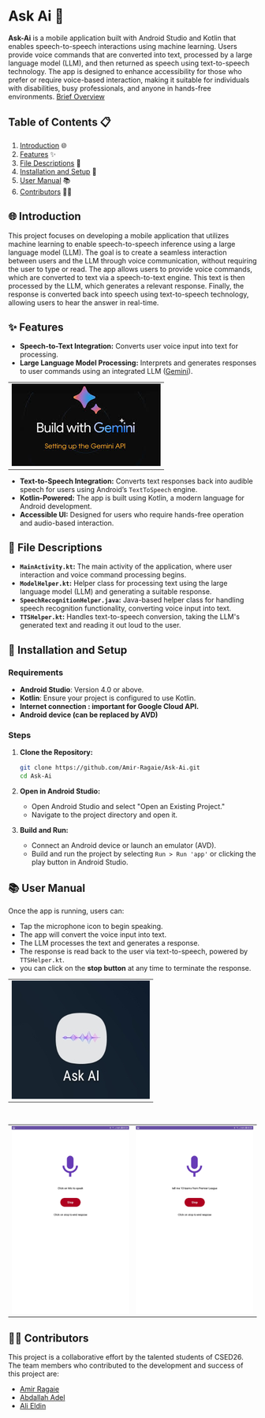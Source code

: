 # Ask Ai **🤖**

**Ask-Ai** is a mobile application built with Android Studio and Kotlin that enables speech-to-speech interactions using machine learning. Users provide voice commands that are converted into text, processed by a large language model (LLM), and then returned as speech using text-to-speech technology. The app is designed to enhance accessibility for those who prefer or require voice-based interaction, making it suitable for individuals with disabilities, busy professionals, and anyone in hands-free environments. 
[Brief Overview](assets/BriefOverview.pdf)

## **Table of Contents 📋**

1. [Introduction](#-introduction)  🌐
2. [Features](#-features) ✨
3. [File Descriptions](#-file-descriptions) **📂**
4. [Installation and Setup](#-installation-and-setup) **🔧**
5. [User Manual](#-user-manual)  📚
6. [Contributors](#-contributors) 👨‍💻

## 🌐 Introduction

This project focuses on developing a mobile application that utilizes machine learning to enable speech-to-speech inference using a large language model (LLM). The goal is to create a seamless interaction between users and the LLM through voice communication, without requiring the user to type or read. The app allows users to provide voice commands, which are converted to text via a speech-to-text engine. This text is then processed by the LLM, which generates a relevant response. Finally, the response is converted back into speech using text-to-speech technology, allowing users to hear the answer in real-time.

## ✨ Features

- **Speech-to-Text Integration:** Converts user voice input into text for processing.
- **Large Language Model Processing:** Interprets and generates responses to user commands using an integrated LLM ([Gemini](https://gemini.google.com/app)).

<table align="center">
    <tr>
        <td><img src="assets/Gemini.jpeg" alt="Gemini" /></td>
    </tr>
</table>

- **Text-to-Speech Integration:** Converts text responses back into audible speech for users using Android’s `TextToSpeech` engine.
- **Kotlin-Powered:** The app is built using Kotlin, a modern language for Android development.
- **Accessible UI:** Designed for users who require hands-free operation and audio-based interaction.

## **📂** File Descriptions

- **`MainActivity.kt`:** The main activity of the application, where user interaction and voice command processing begins.
- **`ModelHelper.kt`:** Helper class for processing text using the large language model (LLM) and generating a suitable response.
- **`SpeechRecognitionHelper.java`:** Java-based helper class for handling speech recognition functionality, converting voice input into text.
- **`TTSHelper.kt`:** Handles text-to-speech conversion, taking the LLM's generated text and reading it out loud to the user.

## **🔧** Installation and Setup

### Requirements

- **Android Studio**: Version 4.0 or above.
- **Kotlin**: Ensure your project is configured to use Kotlin.
- **Internet connection : important for Google Cloud API.**
- **Android device (can be replaced by AVD)**

### Steps

1. **Clone the Repository:**
    
    ```bash
    git clone https://github.com/Amir-Ragaie/Ask-Ai.git
    cd Ask-Ai
    
    ```
    
2. **Open in Android Studio:**
    - Open Android Studio and select "Open an Existing Project."
    - Navigate to the project directory and open it.
3. **Build and Run:**
    - Connect an Android device or launch an emulator (AVD).
    - Build and run the project by selecting `Run > Run 'app'` or clicking the play button in Android Studio.

## 📚 User Manual

Once the app is running, users can:

- Tap the microphone icon to begin speaking.
- The app will convert the voice input into text.
- The LLM processes the text and generates a response.
- The response is read back to the user via text-to-speech, powered by `TTSHelper.kt`.
- you can click on the **stop button** at any time to terminate the response.

<table align="center">
    <tr>
        <td><img src="assets/icon.jpg" alt="icon" /></td>
    </tr>
</table>
<br>

<!-- put 2 images next to each other -->
<table align="center">
    <tr>
        <td><img src="assets/img1.jpg" alt="img1" /></td>
        <td><img src="assets/img2.jpg" alt="img2" /></td>
    </tr>
</table>

## 👨‍💻 Contributors

This project is a collaborative effort by the talented students of CSED26. The team members who contributed to the development and success of this project are:

- [Amir Ragaie](https://github.com/Amir-Ragaie)
- [Abdallah Adel](https://github.com/abdallahadel667)
- [Ali Eldin](Aly-El-Din)